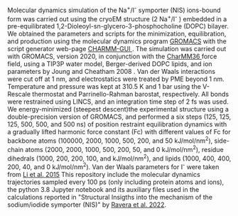 Molecular dynamics simulation of the Na<sup>+</sup>/I<sup>-</sup> symporter (NIS)  ions-bound form
was carried out using the cryoEM structure (2 Na<sup>+</sup>/I<sup>-</sup>
) embedded in a pre-equilibrated 1,2-Dioleoyl-sn-glycero-3-phosphocholine
(DOPC) bilayer. We obtained the parameters and scripts for the minimization, equilibration, and
production using the molecular dynamics program <a href=https://www.gromacs.org/>GROMACS</a> with the script generator web-page <a href=https://charmm-gui.org> CHARMM-GUI </a>. 
The simulation was carried out with GROMACS, version 2020, 
in conjunction with the <a href=https://onlinelibrary.wiley.com/doi/10.1002/jcc.23354>CharMM36 </a>force field, using a TIP3P water model, Berger-derived DOPC lipids, 
and ion parameters by <a hrf=https://doi.org/10.1021/jp8001614> Joung and Cheatham 2008 </a>. Van der Waals interactions were cut off at 1 nm, and electrostatics 
were treated by PME beyond 1 nm. Temperature and pressure was kept at 310.5 K and 1 bar using the V-Rescale 
thermostat and Parrinello-Rahman barostat, respectively. All bonds were restrained using LINCS, and an integration 
time step of 2 fs was used. We energy-minimized (steepest descent)the experimental structure using a double-precision version of GROMACS, 
and performed a six steps (125, 125, 125, 500, 500, and 500 ns) of position restraint equilibration dynamics with a gradually lifted harmonic force 
constant (Fc) with different values of Fc for backbone atoms (100000, 2000, 1000, 500, 200, and 50 kJ/mol/nm<sup>2</sup>), 
side-chain atoms (2000, 2000, 1000, 500, 200, 50, and 0 kJ/mol/nm<sup>2</sup>), residue dihedrals (1000, 200, 200, 
100, and kJ/mol/nm<sup>2</sup>), and lipids (1000, 400, 400, 200, 40, and 0 kJ/mol/nm<sup>2</sup>). Van der Waals parameters
for I<sup>-</sup> were taken from <a href=https://pubs.acs.org/doi/pdf/10.1021/ct500918t>Li <it>et al.</it> 2015</a> This repository include the molecular dynamics trajectories
sampled every 100 ps (only including protein atoms and ions), the python 3.8 Jupyter notebook 
and its auxiliary files used in the calculations reported in "Structural Insigths into the mechanism of the 
sodium/iodide symporter (NIS)"  by <a href=https://doi.org/10.1101/2022.04.07.487502 > Ravera <ital>et al.</ital> 2022</a>.
